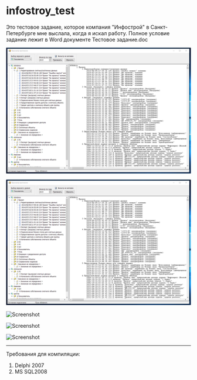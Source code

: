 ﻿# infostroy_test
Это тестовое задание, которое компания "Инфострой" в Санкт-Петербурге мне выслала, когда я искал работу.
Полное условие задание лежит в Word документе Тестовое задание.doc   

<img src="https://github.com/superbot-coder/infostroy_test/blob/main/screenshots/Image01.PNG" width="795" >

![Screenshot](https://github.com/superbot-coder/infostroy_test/blob/main/screenshots/Image01.PNG "")

![Screenshot](https://github.com/superbot-coder/infostroy_test/blob/main/screenshots/blob/master/Image02.PNG "")

![Screenshot](https://github.com/superbot-coder/infostroy_test/blob/main/screenshots/blob/master/Image03.PNG "")

![Screenshot](https://github.com/superbot-coder/infostroy_test/blob/main/screenshots/blob/master/Image04.PNG "")

---

Требования для компиляции:

1. Delphi 2007
2. MS SQL2008
